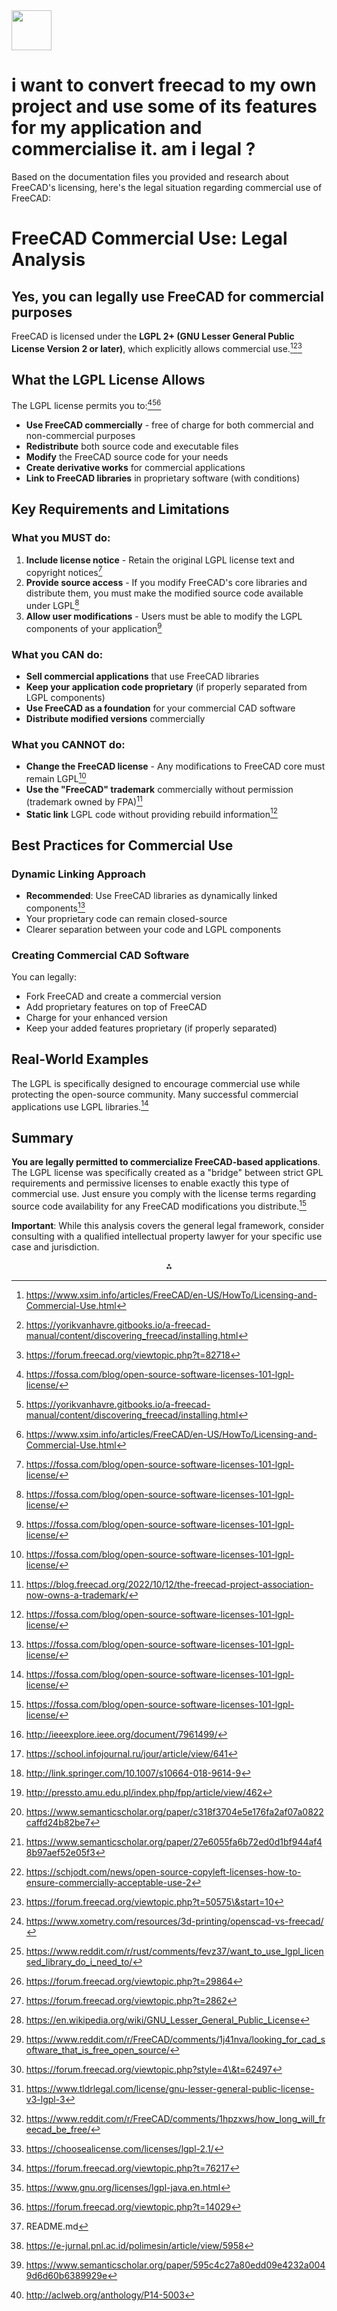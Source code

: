 <img src="https://r2cdn.perplexity.ai/pplx-full-logo-primary-dark%402x.png" style="height:64px;margin-right:32px"/>

# i want to convert freecad to my own project and use some of its features for my application and commercialise it. am i legal ?

Based on the documentation files you provided and research about FreeCAD's licensing, here's the legal situation regarding commercial use of FreeCAD:

# FreeCAD Commercial Use: Legal Analysis

## **Yes, you can legally use FreeCAD for commercial purposes**

FreeCAD is licensed under the **LGPL 2+ (GNU Lesser General Public License Version 2 or later)**, which explicitly allows commercial use.[^1][^2][^3]

## What the LGPL License Allows

The LGPL license permits you to:[^4][^2][^1]

- **Use FreeCAD commercially** - free of charge for both commercial and non-commercial purposes
- **Redistribute** both source code and executable files
- **Modify** the FreeCAD source code for your needs
- **Create derivative works** for commercial applications
- **Link to FreeCAD libraries** in proprietary software (with conditions)


## Key Requirements and Limitations

### What you MUST do:

1. **Include license notice** - Retain the original LGPL license text and copyright notices[^4]
2. **Provide source access** - If you modify FreeCAD's core libraries and distribute them, you must make the modified source code available under LGPL[^4]
3. **Allow user modifications** - Users must be able to modify the LGPL components of your application[^4]

### What you CAN do:

- **Sell commercial applications** that use FreeCAD libraries
- **Keep your application code proprietary** (if properly separated from LGPL components)
- **Use FreeCAD as a foundation** for your commercial CAD software
- **Distribute modified versions** commercially


### What you CANNOT do:

- **Change the FreeCAD license** - Any modifications to FreeCAD core must remain LGPL[^4]
- **Use the "FreeCAD" trademark** commercially without permission (trademark owned by FPA)[^5]
- **Static link** LGPL code without providing rebuild information[^4]


## Best Practices for Commercial Use

### Dynamic Linking Approach

- **Recommended**: Use FreeCAD libraries as dynamically linked components[^4]
- Your proprietary code can remain closed-source
- Clearer separation between your code and LGPL components


### Creating Commercial CAD Software

You can legally:

- Fork FreeCAD and create a commercial version
- Add proprietary features on top of FreeCAD
- Charge for your enhanced version
- Keep your added features proprietary (if properly separated)


## Real-World Examples

The LGPL is specifically designed to encourage commercial use while protecting the open-source community. Many successful commercial applications use LGPL libraries.[^4]

## Summary

**You are legally permitted to commercialize FreeCAD-based applications**. The LGPL license was specifically created as a "bridge" between strict GPL requirements and permissive licenses to enable exactly this type of commercial use. Just ensure you comply with the license terms regarding source code availability for any FreeCAD modifications you distribute.[^4]

**Important**: While this analysis covers the general legal framework, consider consulting with a qualified intellectual property lawyer for your specific use case and jurisdiction.
<span style="display:none">[^10][^11][^12][^13][^14][^15][^16][^17][^18][^19][^20][^21][^22][^23][^24][^25][^26][^27][^28][^29][^30][^6][^7][^8][^9]</span>

<div style="text-align: center">⁂</div>

[^1]: https://www.xsim.info/articles/FreeCAD/en-US/HowTo/Licensing-and-Commercial-Use.html

[^2]: https://yorikvanhavre.gitbooks.io/a-freecad-manual/content/discovering_freecad/installing.html

[^3]: https://forum.freecad.org/viewtopic.php?t=82718

[^4]: https://fossa.com/blog/open-source-software-licenses-101-lgpl-license/

[^5]: https://blog.freecad.org/2022/10/12/the-freecad-project-association-now-owns-a-trademark/

[^6]: README.md

[^7]: https://e-jurnal.pnl.ac.id/polimesin/article/view/5958

[^8]: https://www.semanticscholar.org/paper/595c4c27a80edd09e4232a0049d6d60b6389929e

[^9]: http://aclweb.org/anthology/P14-5003

[^10]: http://ieeexplore.ieee.org/document/7961499/

[^11]: https://school.infojournal.ru/jour/article/view/641

[^12]: http://link.springer.com/10.1007/s10664-018-9614-9

[^13]: http://pressto.amu.edu.pl/index.php/fpp/article/view/462

[^14]: https://www.semanticscholar.org/paper/c318f3704e5e176fa2af07a0822caffd24b82be7

[^15]: https://www.semanticscholar.org/paper/27e6055fa6b72ed0d1bf944af48b97aef52e05f3

[^16]: https://schjodt.com/news/open-source-copyleft-licenses-how-to-ensure-commercially-acceptable-use-2

[^17]: https://forum.freecad.org/viewtopic.php?t=50575\&start=10

[^18]: https://www.xometry.com/resources/3d-printing/openscad-vs-freecad/

[^19]: https://www.reddit.com/r/rust/comments/fevz37/want_to_use_lgpl_licensed_library_do_i_need_to/

[^20]: https://forum.freecad.org/viewtopic.php?t=29864

[^21]: https://forum.freecad.org/viewtopic.php?t=2862

[^22]: https://en.wikipedia.org/wiki/GNU_Lesser_General_Public_License

[^23]: https://www.reddit.com/r/FreeCAD/comments/1j41nva/looking_for_cad_software_that_is_free_open_source/

[^24]: https://forum.freecad.org/viewtopic.php?style=4\&t=62497

[^25]: https://www.tldrlegal.com/license/gnu-lesser-general-public-license-v3-lgpl-3

[^26]: https://www.reddit.com/r/FreeCAD/comments/1hpzxws/how_long_will_freecad_be_free/

[^27]: https://choosealicense.com/licenses/lgpl-2.1/

[^28]: https://forum.freecad.org/viewtopic.php?t=76217

[^29]: https://www.gnu.org/licenses/lgpl-java.en.html

[^30]: https://forum.freecad.org/viewtopic.php?t=14029

